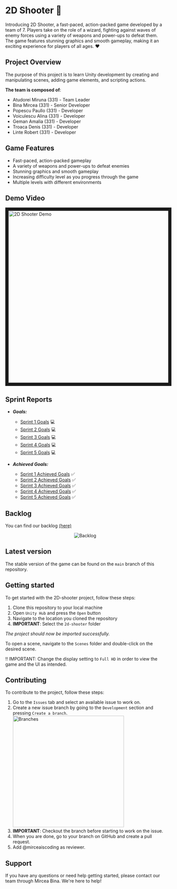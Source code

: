 # 2D Shooter :gun:

Introducing 2D Shooter, a fast-paced, action-packed game developed by a team of 7. Players take on the role of a wizard, fighting against waves of enemy forces using a variety of weapons and power-ups to defeat them. The game features stunning graphics and smooth gameplay, making it an exciting experience for players of all ages. :heart:

## Project Overview

The purpose of this project is to learn Unity development by creating and manipulating scenes, adding game elements, and scripting actions.

**The team is composed of**:
- Atudorei Miruna (331) - Team Leader
- Bina Mircea (331) - Senior Developer
- Popescu Paullo (331) - Developer
- Voiculescu Alina (331) - Developer
- Geman Amalia (331) - Developer
- Troaca Denis (331) - Developer
- Linte Robert (331) - Developer

## Game Features

- Fast-paced, action-packed gameplay
- A variety of weapons and power-ups to defeat enemies
- Stunning graphics and smooth gameplay
- Increasing difficulty level as you progress through the game
- Multiple levels with different environments

## Demo Video

<a href="http://www.youtube.com/watch?feature=player_embedded&v=VNh5xj8MkcU" target="_blank"><img src="https://i.imgur.com/auWxJsU.png" alt="2D Shooter Demo" width="750" height="540" border="10"></a>

## Sprint Reports
- _**Goals:**_
  - [Sprint 1 Goals](https://github.com/mirceaiscoding/PROG_JOC/blob/main/Sprint%20Reports/Sprint%20Goals/Goals%20-%20Sprint%201.pdf) :computer:
  - [Sprint 2 Goals](https://github.com/mirceaiscoding/PROG_JOC/blob/main/Sprint%20Reports/Sprint%20Goals/Goals%20-%20Sprint%202.pdf) :computer:
  - [Sprint 3 Goals](https://github.com/mirceaiscoding/PROG_JOC/blob/main/Sprint%20Reports/Sprint%20Goals/Goals%20-%20Sprint%203.pdf) :computer:
  - [Sprint 4 Goals](https://github.com/mirceaiscoding/PROG_JOC/blob/main/Sprint%20Reports/Sprint%20Goals/Goals%20-%20Sprint%204.pdf) :computer:
  - [Sprint 5 Goals](https://github.com/mirceaiscoding/PROG_JOC/blob/main/Sprint%20Reports/Sprint%20Goals/Goals%20-%20Sprint%205.pdf) :computer:

- _**Achieved Goals:**_
  - [Sprint 1 Achieved Goals](https://github.com/mirceaiscoding/PROG_JOC/blob/main/Sprint%20Reports/Sprint%20Goals%20Achieved/Sprint%201%20-%20Obiective%20indeplinite.pdf) :white_check_mark:
  - [Sprint 2 Achieved Goals](https://github.com/mirceaiscoding/PROG_JOC/blob/main/Sprint%20Reports/Sprint%20Goals%20Achieved/Sprint%202%20-%20Obiective%20indeplinite.pdf) :white_check_mark:
  - [Sprint 3 Achieved Goals](https://github.com/mirceaiscoding/PROG_JOC/blob/main/Sprint%20Reports/Sprint%20Goals%20Achieved/Sprint%203%20-%20Obiective%20Indeplinite.pdf) :white_check_mark:
  - [Sprint 4 Achieved Goals](https://github.com/mirceaiscoding/PROG_JOC/blob/main/Sprint%20Reports/Sprint%20Goals%20Achieved/Sprint%204%20-%20Obiective%20Indeplinite.pdf) :white_check_mark:
  - [Sprint 5 Achieved Goals](https://github.com/mirceaiscoding/PROG_JOC/blob/main/Sprint%20Reports/Sprint%20Goals%20Achieved/Sprint%205%20-%20Obiective%20indeplinite.pdf) :white_check_mark:

## Backlog
You can find our backlog [(here)](https://github.com/users/mirceaiscoding/projects/3)

<p align="center">
  <img src="https://user-images.githubusercontent.com/73616883/212483728-bbda6959-6801-444a-b2a8-d32e1b0efe61.png" alt="Backlog"/>
</p>

## Latest version
The stable version of the game can be found on the `main` branch of this repository.

## Getting started

To get started with the 2D-shooter project, follow these steps:

1. Clone this repository to your local machine
2. Open `Unity Hub` and press the `Open` button
3. Navigate to the location you cloned the repository
4. <b>IMPORTANT</b>: Select the `2d-shooter` folder

<i>The project should now be imported successfully.</i>

To open a scene, navigate to the `Scenes` folder and double-click on the desired scene.

‼️ IMPORTANT: Change the display setting to `Full HD` in order to view the game and the UI as intended.

## Contributing

To contribute to the project, follow these steps:

1. Go to the `Issues` tab and select an available issue to work on.
2. Create a new issue branch by going to the `Development` section and pressing `Create a branch`.
    <img width="350" src="https://user-images.githubusercontent.com/67867765/196921478-43352b45-2e68-4d91-b703-8efbf6d06de3.png" alt="Branches"/>
3. <b>IMPORTANT</b>: Checkout the branch before starting to work on the issue.
4. When you are done, go to your branch on GitHub and create a pull request.
4. Add @mirceaiscoding as reviewer.

## Support

If you have any questions or need help getting started, please contact our team through Mircea Bina. We're here to help!

